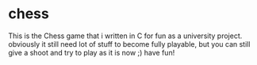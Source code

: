 # chess
This is the Chess game that i written in C for fun as a university project. obviously it still need lot of stuff to become fully playable, but you can still give a shoot and try to play as it is now ;) have fun!
